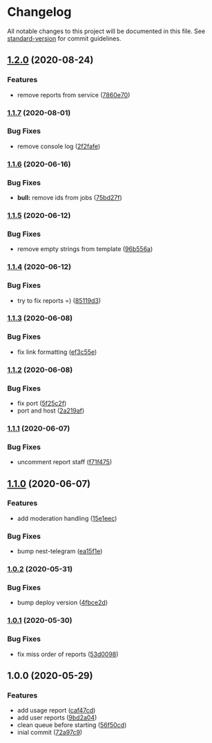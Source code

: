 # Changelog

All notable changes to this project will be documented in this file. See [standard-version](https://github.com/conventional-changelog/standard-version) for commit guidelines.

## [1.2.0](https://github.com/trip-a-trip/aux-reporter/compare/v1.1.7...v1.2.0) (2020-08-24)

### Features

- remove reports from service ([7860e70](https://github.com/trip-a-trip/aux-reporter/commit/7860e7025790b7527e1099046f9fc00c946d34f7))

### [1.1.7](https://github.com/trip-a-trip/aux-reporter/compare/v1.1.6...v1.1.7) (2020-08-01)

### Bug Fixes

- remove console log ([2f2fafe](https://github.com/trip-a-trip/aux-reporter/commit/2f2fafeb749fba74da1b4b91c490f722758e8756))

### [1.1.6](https://github.com/trip-a-trip/aux-reporter/compare/v1.1.5...v1.1.6) (2020-06-16)

### Bug Fixes

- **bull:** remove ids from jobs ([75bd27f](https://github.com/trip-a-trip/aux-reporter/commit/75bd27fbb80014e0a96fd1d355e1e9839f3ccefa))

### [1.1.5](https://github.com/trip-a-trip/aux-reporter/compare/v1.1.4...v1.1.5) (2020-06-12)

### Bug Fixes

- remove empty strings from template ([96b556a](https://github.com/trip-a-trip/aux-reporter/commit/96b556ab4c40eb1af07ad4e8e7f4a585b85693fd))

### [1.1.4](https://github.com/trip-a-trip/aux-reporter/compare/v1.1.3...v1.1.4) (2020-06-12)

### Bug Fixes

- try to fix reports =) ([85119d3](https://github.com/trip-a-trip/aux-reporter/commit/85119d3980636543773a0ebe6d390a9214e2d7de))

### [1.1.3](https://github.com/trip-a-trip/aux-reporter/compare/v1.1.2...v1.1.3) (2020-06-08)

### Bug Fixes

- fix link formatting ([ef3c55e](https://github.com/trip-a-trip/aux-reporter/commit/ef3c55ec53ce63cf96b2ff7a3f2c862ccdad7ffe))

### [1.1.2](https://github.com/trip-a-trip/aux-reporter/compare/v1.1.1...v1.1.2) (2020-06-08)

### Bug Fixes

- fix port ([5f25c2f](https://github.com/trip-a-trip/aux-reporter/commit/5f25c2f6747a6908f5a05261a7e4126b6d1ecbdb))
- port and host ([2a219af](https://github.com/trip-a-trip/aux-reporter/commit/2a219afa31993b534bb36da73f30d35dbb734f80))

### [1.1.1](https://github.com/trip-a-trip/aux-reporter/compare/v1.1.0...v1.1.1) (2020-06-07)

### Bug Fixes

- uncomment report staff ([f71f475](https://github.com/trip-a-trip/aux-reporter/commit/f71f475dabf501f54f9f2997c2bfef76a008aa6a))

## [1.1.0](https://github.com/trip-a-trip/aux-reporter/compare/v1.0.2...v1.1.0) (2020-06-07)

### Features

- add moderation handling ([15e1eec](https://github.com/trip-a-trip/aux-reporter/commit/15e1eec0aa5b47113ed37b810cdb02afdf1c722e))

### Bug Fixes

- bump nest-telegram ([ea15f1e](https://github.com/trip-a-trip/aux-reporter/commit/ea15f1ea3c8d08276ed615faac899dd0631fbfd9))

### [1.0.2](https://github.com/trip-a-trip/aux-reporter/compare/v1.0.1...v1.0.2) (2020-05-31)

### Bug Fixes

- bump deploy version ([4fbce2d](https://github.com/trip-a-trip/aux-reporter/commit/4fbce2df40fb96c4102ce0b3685f16888dac334a))

### [1.0.1](https://github.com/trip-a-trip/aux-reporter/compare/v1.0.0...v1.0.1) (2020-05-30)

### Bug Fixes

- fix miss order of reports ([53d0098](https://github.com/trip-a-trip/aux-reporter/commit/53d0098a7ba21e1c72d6d05a6f89e7e14cfd3e21))

## 1.0.0 (2020-05-29)

### Features

- add usage report ([caf47cd](https://github.com/trip-a-trip/aux-reporter/commit/caf47cd31b2550aa664e7386e85bc5a823791b34))
- add user reports ([9bd2a04](https://github.com/trip-a-trip/aux-reporter/commit/9bd2a04d2a18e0f42d313ca58e074fab4207e901))
- clean queue before starting ([56f50cd](https://github.com/trip-a-trip/aux-reporter/commit/56f50cd179ad6f7c008c9201c28af420d172bc9a))
- inial commit ([72a97c9](https://github.com/trip-a-trip/aux-reporter/commit/72a97c954b32fe2d4077e32955d14816c00ef37d))
